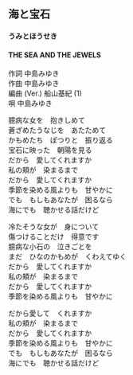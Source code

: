## 海と宝石
#### うみとほうせき
#### THE SEA AND THE JEWELS

作詞      中島みゆき  
作曲      中島みゆき  
編曲 (Ver.)  船山基紀 (1)  
唄      中島みゆき  

 
臆病な女を　抱きしめて  
蒼ざめたうなじを　あたためて  
かもめたち　ぽつりと　振り返る  
宝石に映った　朝陽を見る  
だから　愛してくれますか  
私の頬が　染まるまで  
だから　愛してくれますか  
季節を染める風よりも　甘やかに  
でも　もしもあなたが　困るなら  
海にでも　聴かせる話だけど  
  
冷たそうな女が　身について  
傷つけることだけ　得意です  
臆病な小石の　泣きごとを  
まだ　ひなのかもめが　くわえてゆく  
だから　愛してくれますか  
私の頬が　染まるまで  
だから　愛してくれますか  
季節を染める風よりも　甘やかに  
  
だから愛して　くれますか  
私の頬が　染まるまで  
だから　愛してくれますか  
季節を染める風よりも　甘やかに  
でも　もしもあなたが　困るなら  
海にでも　聴かせる話だけど  